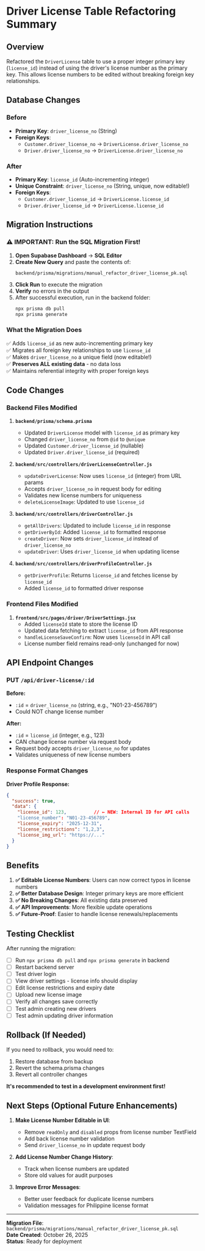 # Driver License Table Refactoring Summary

## Overview
Refactored the `DriverLicense` table to use a proper integer primary key (`license_id`) instead of using the driver's license number as the primary key. This allows license numbers to be edited without breaking foreign key relationships.

## Database Changes

### Before
- **Primary Key**: `driver_license_no` (String)
- **Foreign Keys**: 
  - `Customer.driver_license_no` → `DriverLicense.driver_license_no`
  - `Driver.driver_license_no` → `DriverLicense.driver_license_no`

### After
- **Primary Key**: `license_id` (Auto-incrementing integer)
- **Unique Constraint**: `driver_license_no` (String, unique, now editable!)
- **Foreign Keys**:
  - `Customer.driver_license_id` → `DriverLicense.license_id`
  - `Driver.driver_license_id` → `DriverLicense.license_id`

## Migration Instructions

### ⚠️ IMPORTANT: Run the SQL Migration First!

1. **Open Supabase Dashboard** → **SQL Editor**
2. **Create New Query** and paste the contents of:
   ```
   backend/prisma/migrations/manual_refactor_driver_license_pk.sql
   ```
3. **Click Run** to execute the migration
4. **Verify** no errors in the output
5. After successful execution, run in the backend folder:
   ```bash
   npx prisma db pull
   npx prisma generate
   ```

### What the Migration Does

✅ Adds `license_id` as new auto-incrementing primary key  
✅ Migrates all foreign key relationships to use `license_id`  
✅ Makes `driver_license_no` a unique field (now editable!)  
✅ **Preserves ALL existing data** - no data loss  
✅ Maintains referential integrity with proper foreign keys

## Code Changes

### Backend Files Modified

1. **`backend/prisma/schema.prisma`**
   - Updated `DriverLicense` model with `license_id` as primary key
   - Changed `driver_license_no` from `@id` to `@unique`
   - Updated `Customer.driver_license_id` (nullable)
   - Updated `Driver.driver_license_id` (required)

2. **`backend/src/controllers/driverLicenseController.js`**
   - `updateDriverLicense`: Now uses `license_id` (integer) from URL params
   - Accepts `driver_license_no` in request body for editing
   - Validates new license numbers for uniqueness
   - `deleteLicenseImage`: Updated to use `license_id`

3. **`backend/src/controllers/driverController.js`**
   - `getAllDrivers`: Updated to include `license_id` in response
   - `getDriverById`: Added `license_id` to formatted response
   - `createDriver`: Now sets `driver_license_id` instead of `driver_license_no`
   - `updateDriver`: Uses `driver_license_id` when updating license

4. **`backend/src/controllers/driverProfileController.js`**
   - `getDriverProfile`: Returns `license_id` and fetches license by `license_id`
   - Added `license_id` to formatted driver response

### Frontend Files Modified

1. **`frontend/src/pages/driver/DriverSettings.jsx`**
   - Added `licenseId` state to store the license ID
   - Updated data fetching to extract `license_id` from API response
   - `handleLicenseSaveConfirm`: Now uses `licenseId` in API call
   - License number field remains read-only (unchanged for now)

## API Endpoint Changes

### PUT `/api/driver-license/:id`

**Before:**
- `:id` = `driver_license_no` (string, e.g., "N01-23-456789")
- Could NOT change license number

**After:**
- `:id` = `license_id` (integer, e.g., 123)
- CAN change license number via request body
- Request body accepts `driver_license_no` for updates
- Validates uniqueness of new license numbers

### Response Format Changes

**Driver Profile Response:**
```json
{
  "success": true,
  "data": {
    "license_id": 123,          // ← NEW: Internal ID for API calls
    "license_number": "N01-23-456789",
    "license_expiry": "2025-12-31",
    "license_restrictions": "1,2,3",
    "license_img_url": "https://..."
  }
}
```

## Benefits

1. **✅ Editable License Numbers**: Users can now correct typos in license numbers
2. **✅ Better Database Design**: Integer primary keys are more efficient
3. **✅ No Breaking Changes**: All existing data preserved
4. **✅ API Improvements**: More flexible update operations
5. **✅ Future-Proof**: Easier to handle license renewals/replacements

## Testing Checklist

After running the migration:

- [ ] Run `npx prisma db pull` and `npx prisma generate` in backend
- [ ] Restart backend server
- [ ] Test driver login
- [ ] View driver settings - license info should display
- [ ] Edit license restrictions and expiry date
- [ ] Upload new license image
- [ ] Verify all changes save correctly
- [ ] Test admin creating new drivers
- [ ] Test admin updating driver information

## Rollback (If Needed)

If you need to rollback, you would need to:
1. Restore database from backup
2. Revert the schema.prisma changes
3. Revert all controller changes

**It's recommended to test in a development environment first!**

## Next Steps (Optional Future Enhancements)

1. **Make License Number Editable in UI**:
   - Remove `readOnly` and `disabled` props from license number TextField
   - Add back license number validation
   - Send `driver_license_no` in update request body

2. **Add License Number Change History**:
   - Track when license numbers are updated
   - Store old values for audit purposes

3. **Improve Error Messages**:
   - Better user feedback for duplicate license numbers
   - Validation messages for Philippine license format

---

**Migration File**: `backend/prisma/migrations/manual_refactor_driver_license_pk.sql`  
**Date Created**: October 26, 2025  
**Status**: Ready for deployment
